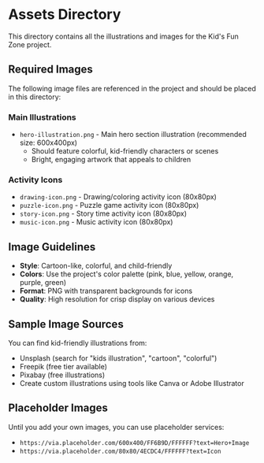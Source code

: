 # Assets Directory

This directory contains all the illustrations and images for the Kid's Fun Zone project.

## Required Images

The following image files are referenced in the project and should be placed in this directory:

### Main Illustrations
- `hero-illustration.png` - Main hero section illustration (recommended size: 600x400px)
  - Should feature colorful, kid-friendly characters or scenes
  - Bright, engaging artwork that appeals to children

### Activity Icons
- `drawing-icon.png` - Drawing/coloring activity icon (80x80px)
- `puzzle-icon.png` - Puzzle game activity icon (80x80px)  
- `story-icon.png` - Story time activity icon (80x80px)
- `music-icon.png` - Music activity icon (80x80px)

## Image Guidelines

- **Style**: Cartoon-like, colorful, and child-friendly
- **Colors**: Use the project's color palette (pink, blue, yellow, orange, purple, green)
- **Format**: PNG with transparent backgrounds for icons
- **Quality**: High resolution for crisp display on various devices

## Sample Image Sources

You can find kid-friendly illustrations from:
- Unsplash (search for "kids illustration", "cartoon", "colorful")
- Freepik (free tier available)
- Pixabay (free illustrations)
- Create custom illustrations using tools like Canva or Adobe Illustrator

## Placeholder Images

Until you add your own images, you can use placeholder services:
- `https://via.placeholder.com/600x400/FF6B9D/FFFFFF?text=Hero+Image`
- `https://via.placeholder.com/80x80/4ECDC4/FFFFFF?text=Icon`
